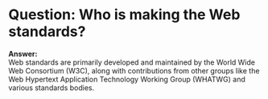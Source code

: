 # Question: Who is making the Web standards?

**Answer:**  
Web standards are primarily developed and maintained by the World Wide Web Consortium (W3C), along with contributions from other groups like the Web Hypertext Application Technology Working Group (WHATWG) and various standards bodies.


